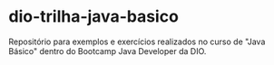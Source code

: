 # dio-trilha-java-basico
Repositório para exemplos e exercícios realizados no curso de "Java Básico" dentro do Bootcamp Java Developer da DIO.
